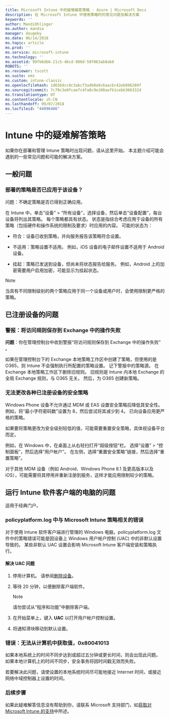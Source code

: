 ```yaml
---
title: Microsoft Intune 中的疑难解答策略 - Azure | Microsoft Docs
description: 在 Microsoft Intune 中使用策略时的常见问题及解决方案
keywords: ''
author: MandiOhlinger
ms.author: mandia
manager: dougeby
ms.date: 06/14/2018
ms.topic: article
ms.prod: ''
ms.service: microsoft-intune
ms.technology: ''
ms.assetid: 99fb6db6-21c5-46cd-980d-50f063ab8ab8
ROBOTS: ''
ms.reviewer: tscott
ms.suite: ems
ms.custom: intune-classic
ms.openlocfilehash: 1d656dcc8c3abcf3a4b0a9c6aacbc42eb896289f
ms.sourcegitcommit: 7c70c3e0fcae7c4fa8c9e108aafb1cebb366332d
ms.translationtype: HT
ms.contentlocale: zh-CN
ms.lasthandoff: 09/07/2018
ms.locfileid: "44096486"
---
```

# <a name="troubleshoot-policies-in-intune"></a>Intune 中的疑难解答策略

如果你在部署和管理 Intune 策略时出现问题，请从这里开始。 本主题介绍可能会遇到的一些常见问题和可能的解决方案。

## <a name="general-issues"></a>一般问题

### <a name="was-a-deployed-policy-applied-to-the-device"></a>部署的策略是否已应用于该设备？
问题：不确定策略是否已得到正确应用。

在 Intune 中，单击“设备” > “所有设备”，选择设备，然后单击“设备配置”，每台设备将列出其策略。 每个策略都具有状态。 状态是指综合考虑应用于设备的所有策略（包括硬件和操作系统的限制及要求）时应用的内容。 可能的状态为：

- 符合：设备已收到策略，并向服务报告该策略符合设置。

- 不适用：策略设置不适用。 例如，iOS 设备的电子邮件设置不适用于 Android 设备。

- 挂起：策略已发送到设备，但尚未将状态报告给服务。 例如，Android 上的加密需要用户启用加密，可能显示为挂起状态。

> [!NOTE]
> 当具有不同限制级别的两个策略应用于同一个设备或用户时，会使用限制更严格的策略。

## <a name="issues-with-enrolled-devices"></a>已注册设备的问题

### <a name="alert-saving-of-access-rules-to-exchange-has-failed"></a>警报：将访问规则保存到 Exchange 中的操作失败
**问题**：你在管理控制台中收到警报“将访问规则保存到 Exchange 中的操作失败”   。

如果在管理控制台下的 Exchange 本地策略工作区中创建了策略，但使用的是 O365，则 Intune 不会强制执行所配置的策略设置。 记下警报中的策略源。  在 Exchange 本地策略工作区下删除旧规则。 旧规则是 Intune 内本地 Exchange 的全局 Exchange 规则，与 O365 无关。 然后，为 O365 创建新策略。

### <a name="cannot-change-security-policy-for-various-enrolled-devices"></a>无法更改各种已注册设备的安全策略
Windows Phone 设备不允许通过 MDM 或 EAS 设置安全策略后降低其安全性。 例如，将“最小字符密码数”设置为 8，然后尝试将其减少到 4。 已向设备应用更严格的策略。

如果要将策略更改为安全级别较低的值，可能需要重置安全策略，具体视设备平台而定。

例如，在 Windows 中，在桌面上从右轻扫打开“超级按钮”栏。 选择“设置” > “控制面板”，然后选择“用户帐户”。 在左侧，选择“重置安全策略”链接，然后选择“重置策略”。

对于其他 MDM 设备（例如 Android、Windows Phone 8.1 及更高版本以及 iOS），可能需要将其停用并重新注册到服务，这样才能应用限制较少的策略。

## <a name="issues-with-pcs-that-run-the-intune-software-client"></a>运行 Intune 软件客户端的电脑的问题

适用于经典门户。

### <a name="microsoft-intune-policy-related-errors-in-policyplatformlog"></a>policyplatform.log 中与 Microsoft Intune 策略相关的错误
对于使用 Intune 软件客户端进行管理的 Windows 电脑，policyplatform.log 文件中的策略错误可能是因设备上 Windows 用户帐户控制 (UAC) 中的非默认设置导致的。 某些非默认 UAC 设置会影响 Microsoft Intune 客户端安装和策略执行。

#### <a name="resolve-uac-issues"></a>解决 UAC 问题

1. 停用计算机。 请参阅[删除设备](devices-wipe.md)。

2. 等待 20 分钟，以便删除客户端软件。

    > [!NOTE]
    > 请勿尝试从“程序和功能”中删除客户端。

3. 在开始菜单上，键入 **UAC** 以打开用户帐户控制设置。

4. 将通知滑块移动到默认设置。

### <a name="error-cannot-obtain-the-value-from-the-computer-0x80041013"></a>错误：无法从计算机中获取值，0x80041013
如果本地系统上的时间不同步达到或超过五分钟或更长时间，则会出现此问题。 如果本地计算机上的时间不同步，安全事务将因时间戳无效而失败。

若要解决此问题，请使设置的本地系统时间尽可能地接近 Internet 时间，或接近网络中域控制器上设置的时间。

### <a name="next-steps"></a>后续步骤
如果此疑难解答信息没有帮助到你，请联系 Microsoft 支持部门，如[获取对 Microsoft Intune 的支持](get-support.md)中所述。
